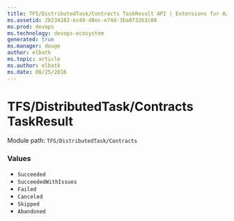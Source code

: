 ```yaml
---
title: TFS/DistributedTask/Contracts TaskResult API | Extensions for Azure DevOps Services
ms.assetid: 2b234182-ec49-d8ec-e74d-3ba873263c08
ms.prod: devops
ms.technology: devops-ecosystem
generated: true
ms.manager: douge
author: elbatk
ms.topic: article
ms.author: elbatk
ms.date: 08/25/2016
---
```


# TFS/DistributedTask/Contracts TaskResult

Module path: `TFS/DistributedTask/Contracts`

### Values

* `Succeeded` 
* `SucceededWithIssues` 
* `Failed` 
* `Canceled` 
* `Skipped` 
* `Abandoned` 
